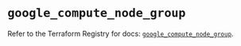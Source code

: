 # `google_compute_node_group`

Refer to the Terraform Registry for docs: [`google_compute_node_group`](https://registry.terraform.io/providers/hashicorp/google/6.6.0/docs/resources/compute_node_group).
